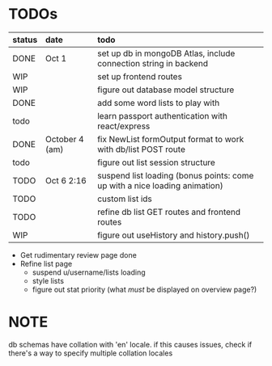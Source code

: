 # TODOs

| status | date | todo | 
:-- | :-- | :--
DONE | Oct 1 | set up db in mongoDB Atlas, include connection string in backend 
WIP | | set up frontend routes
WIP | | figure out database model structure
DONE | | add some word lists to play with
todo | | learn passport authentication with react/express
DONE | October 4 (am) | fix NewList formOutput format to work with db/list POST route
todo | | figure out list session structure
TODO | Oct 6 2:16| suspend list loading (bonus points: come up with a nice loading animation)
TODO | | custom list ids
TODO | | refine db list GET routes and frontend routes
WIP | | figure out useHistory and history.push() 

- Get rudimentary review page done
- Refine list page
  - suspend u/username/lists loading
  - style lists
  - figure out stat priority (what _must_ be displayed on overview page?)

# NOTE
db schemas have collation with 'en' locale. if this causes issues, check if there's a way to specify multiple collation locales